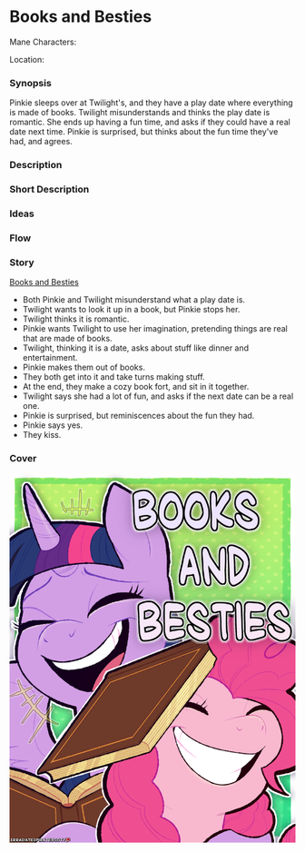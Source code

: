 # Books and Besties

Mane Characters: 

Location: 

### Synopsis
Pinkie sleeps over at Twilight's, and they have a play date where everything is made of books. Twilight misunderstands and thinks the play date is romantic. She ends up having a fun time, and asks if they could have a real date next time. Pinkie is surprised, but thinks about the fun time they've had, and agrees.

### Description


### Short Description


### Ideas


### Flow


### Story
[Books and Besties](books-and-besties.md)
 - Both Pinkie and Twilight misunderstand what a play date is.
 - Twilight wants to look it up in a book, but Pinkie stops her.
 - Twilight thinks it is romantic.
 - Pinkie wants Twilight to use her imagination, pretending things are real that are made of books.
 - Twilight, thinking it is a date, asks about stuff like dinner and entertainment.
 - Pinkie makes them out of books.
 - They both get into it and take turns making stuff.
 - At the end, they make a cozy book fort, and sit in it together.
 - Twilight says she had a lot of fun, and asks if the next date can be a real one.
 - Pinkie is surprised, but reminiscences about the fun they had.
 - Pinkie says yes.
 - They kiss.

### Cover
![cover](./cover.png)